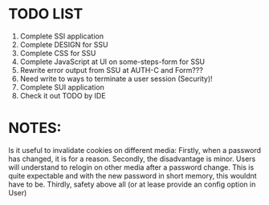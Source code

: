 # TODO LIST

1. Complete SSI application
2. Complete DESIGN for SSU
3. Complete CSS for SSU
4. Complete JavaScript at UI on some-steps-form for SSU
5. Rewrite error output from SSU at AUTH-C and Form???
6. Need write to ways to terminate a user session (Security)!
7. Complete SUI application
8. Check it out TODO by IDE

# NOTES:
Is it useful to invalidate cookies on different media:
Firstly, when a password has changed, it is for a reason.
Secondly, the disadvantage is minor. Users will understand to relogin on other media after a password change. This is quite expectable and with the new password in short memory, this wouldnt have to be.
Thirdly, safety above all (or at lease provide an config option in User)